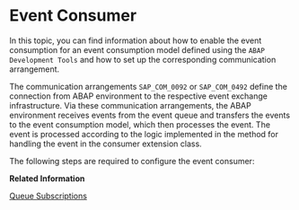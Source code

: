 <!-- loioea1659c689d849d3818d4a3a1ed342a4 -->

# Event Consumer

In this topic, you can find information about how to enable the event consumption for an event consumption model defined using the `ABAP Development Tools` and how to set up the corresponding communication arrangement.



The communication arrangements `SAP_COM_0092` or `SAP_COM_0492` define the connection from ABAP environment to the respective event exchange infrastructure. Via these communication arrangements, the ABAP environment receives events from the event queue and transfers the events to the event consumption model, which then processes the event. The event is processed according to the logic implemented in the method for handling the event in the consumer extension class.

The following steps are required to configure the event consumer:

**Related Information**  


[Queue Subscriptions](queue-subscriptions-d39f689.md "Events published through an ABAP environment instance can be consumed at the SAP Event Mesh. Events published to a queue defined in your SAP Event Mesh service instance can also be consumed in ABAP environment. Queues can be used to buffer events until a consumer can process them. For the right events to arrive at a queue, the queue must be subscribed to the corresponding topics. A consumer can then subscribe to the queue.")

